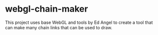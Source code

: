 # webgl-chain-maker
This project uses base WebGL and tools by Ed Angel to create a tool that can make many chain links that can be used to draw.
